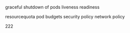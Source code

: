 graceful shutdown of pods
liveness 
readiness

resourcequota
pod budgets
security policy
network policy

222